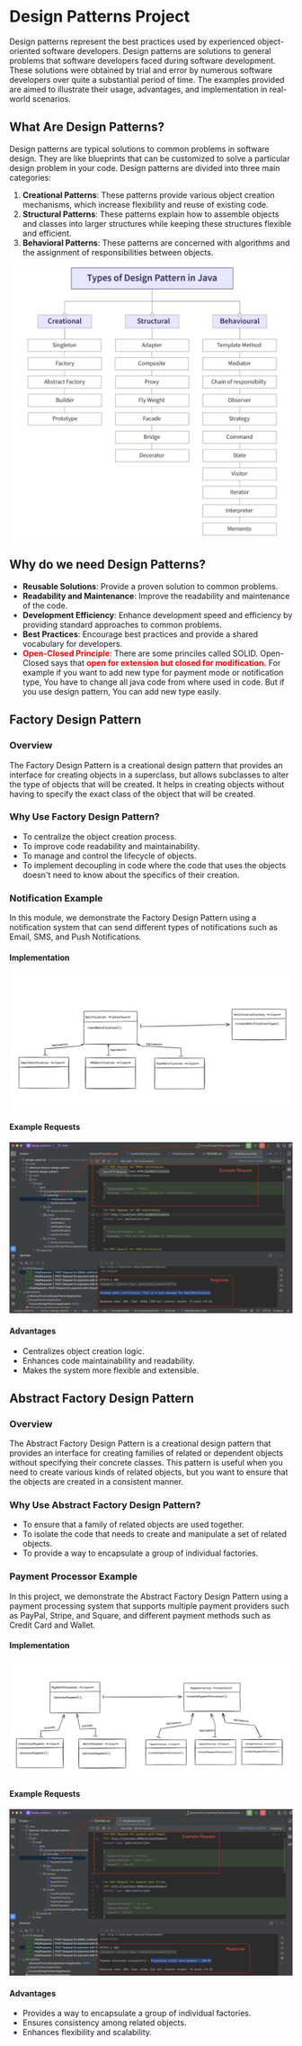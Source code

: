 # Design Patterns Project

Design patterns represent the best practices used by experienced object-oriented software developers. Design patterns are solutions to general problems that software developers faced during software development. These solutions were obtained by trial and error by numerous software developers over quite a substantial period of time. The examples provided are aimed to illustrate their usage, advantages, and implementation in real-world scenarios.

## What Are Design Patterns?

Design patterns are typical solutions to common problems in software design. They are like blueprints that can be customized to solve a particular design problem in your code. Design patterns are divided into three main categories:
1. **Creational Patterns**: These patterns provide various object creation mechanisms, which increase flexibility and reuse of existing code.
2. **Structural Patterns**: These patterns explain how to assemble objects and classes into larger structures while keeping these structures flexible and efficient.
3. **Behavioral Patterns**: These patterns are concerned with algorithms and the assignment of responsibilities between objects.

![Design Patterns](images/typesOfDesignPatterns.png)


## Why do we need Design Patterns?

- **Reusable Solutions**: Provide a proven solution to common problems.
- **Readability and Maintenance**: Improve the readability and maintenance of the code.
- **Development Efficiency**: Enhance development speed and efficiency by providing standard approaches to common problems.
- **Best Practices**: Encourage best practices and provide a shared vocabulary for developers.
- **<span style="color:red">Open-Closed Principle</span>**: There are some princiles called SOLID. Open-Closed says that <span style="color:red">**open for extension but closed for modification.**</span> For example if you want to add new type for payment mode or notification type, You have to change all java code from where used in code. But if you use design pattern, You can add new type easily.

## Factory Design Pattern

### Overview

The Factory Design Pattern is a creational design pattern that provides an interface for creating objects in a superclass, but allows subclasses to alter the type of objects that will be created. It helps in creating objects without having to specify the exact class of the object that will be created.

### Why Use Factory Design Pattern?

- To centralize the object creation process.
- To improve code readability and maintainability.
- To manage and control the lifecycle of objects.
- To implement decoupling in code where the code that uses the objects doesn't need to know about the specifics of their creation.

### Notification Example

In this module, we demonstrate the Factory Design Pattern using a notification system that can send different types of notifications such as Email, SMS, and Push Notifications.

#### Implementation

![Factory Design Patterns](images/FactoryDesignPattern.png)

#### Example Requests

![Factory Design Pattern Response](images/FactoryDesignpatternResponse.png)

#### Advantages
- Centralizes object creation logic.
- Enhances code maintainability and readability.
- Makes the system more flexible and extensible.


## Abstract Factory Design Pattern

### Overview

The Abstract Factory Design Pattern is a creational design pattern that provides an interface for creating families of related or dependent objects without specifying their concrete classes. This pattern is useful when you need to create various kinds of related objects, but you want to ensure that the objects are created in a consistent manner.

### Why Use Abstract Factory Design Pattern?

- To ensure that a family of related objects are used together.
- To isolate the code that needs to create and manipulate a set of related objects.
- To provide a way to encapsulate a group of individual factories.

### Payment Processor Example

In this project, we demonstrate the Abstract Factory Design Pattern using a payment processing system that supports multiple payment providers such as PayPal, Stripe, and Square, and different payment methods such as Credit Card and Wallet.

#### Implementation

![Abstract Factory Design Patterns](images/AbstractFactoryDesignPattern.png)

#### Example Requests

![Abstract Factory Design Pattern Response](images/AbstractFactoryDesignPatternResponse.png)

#### Advantages
- Provides a way to encapsulate a group of individual factories.
- Ensures consistency among related objects.
- Enhances flexibility and scalability.


